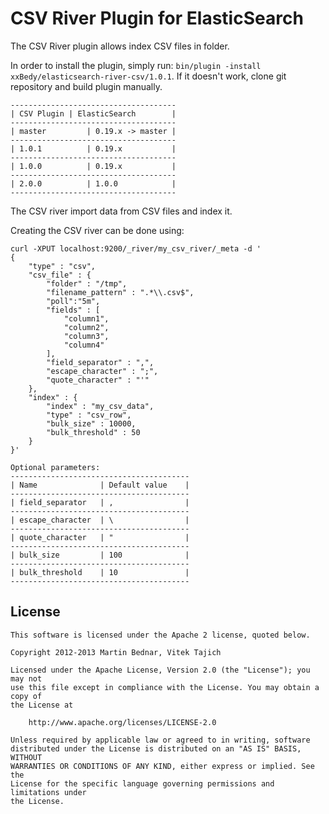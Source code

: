 CSV River Plugin for ElasticSearch
==================================

The CSV River plugin allows index CSV files in folder.

In order to install the plugin, simply run: `bin/plugin -install xxBedy/elasticsearch-river-csv/1.0.1`.
If it doesn't work, clone git repository and build plugin manually.

    -------------------------------------
    | CSV Plugin | ElasticSearch        |
    -------------------------------------
    | master         | 0.19.x -> master |
    -------------------------------------
    | 1.0.1          | 0.19.x           |
    -------------------------------------
    | 1.0.0          | 0.19.x           |
    -------------------------------------
    | 2.0.0          | 1.0.0            |
    -------------------------------------

The CSV river import data from CSV files and index it.

Creating the CSV river can be done using:

	curl -XPUT localhost:9200/_river/my_csv_river/_meta -d '
	{
	    "type" : "csv",
	    "csv_file" : {
	        "folder" : "/tmp",
	        "filename_pattern" : ".*\\.csv$",
	        "poll":"5m",
	        "fields" : [
	            "column1",
	            "column2",
	            "column3",
	            "column4"
	        ],
   	        "field_separator" : ",",
   	        "escape_character" : ";",
   	        "quote_character" : "'"
	    },
	    "index" : {
	        "index" : "my_csv_data",
	        "type" : "csv_row",
	        "bulk_size" : 10000,
	        "bulk_threshold" : 50
	    }
	}'

    Optional parameters:
    ----------------------------------------
    | Name              | Default value    |
    ----------------------------------------
    | field_separator   | ,                |
    ----------------------------------------
    | escape_character  | \                |
    ----------------------------------------
    | quote_character   | "                |
    ----------------------------------------
    | bulk_size         | 100              |
    ----------------------------------------
    | bulk_threshold    | 10               |
    ----------------------------------------


License
-------

    This software is licensed under the Apache 2 license, quoted below.

    Copyright 2012-2013 Martin Bednar, Vitek Tajich

    Licensed under the Apache License, Version 2.0 (the "License"); you may not
    use this file except in compliance with the License. You may obtain a copy of
    the License at

        http://www.apache.org/licenses/LICENSE-2.0

    Unless required by applicable law or agreed to in writing, software
    distributed under the License is distributed on an "AS IS" BASIS, WITHOUT
    WARRANTIES OR CONDITIONS OF ANY KIND, either express or implied. See the
    License for the specific language governing permissions and limitations under
    the License.
